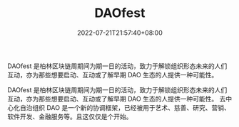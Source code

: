 ﻿---
weight: 
title: "DAOfest"
description: "DAOfest 是柏林区块链周期间为期一日的活动，致力于解锁组织形态未来的人们互动，亦为那些想要启动、互动或了解早期 DAO 生态的人提供一种可能性"
date: 2022-07-21T21:57:40+08:00
lastmod: 2022-07-21T16:45:40+08:00
draft: false
authors: ["june"]
featuredImage: "daofest.jpg"
link: "https://www.cypherhunter.com/zh-hans/p/daofest/"
tags: ["元宇宙社区","DAOfest"]
categories: ["navigation"]
navigation: ["元宇宙社区"]
lightgallery: true
toc: true
pinned: false
recommend: false
recommend1: false
---
DAOfest 是柏林区块链周期间为期一日的活动，致力于解锁组织形态未来的人们互动，亦为那些想要启动、互动或了解早期 DAO 生态的人提供一种可能性。

DAOfest 是柏林区块链周期间为期一日的活动，致力于解锁组织形态未来的人们互动，亦为那些想要启动、互动或了解早期 DAO 生态的人提供一种可能性。 去中心化自治组织 DAO 是一个新的协调框架，已经被用于艺术、慈善、研究、营销、软件开发、金融服务等。且这仅仅是个开始。